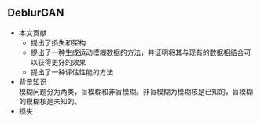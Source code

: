 ## DeblurGAN  
- 本文贡献  
  - 提出了损失和架构  
  - 提出了一种生成运动模糊数据的方法，并证明将其与现有的数据相结合可以获得更好的效果  
  - 提出了一种评估性能的方法
- 背景知识  
  模糊问题分为两类，盲模糊和非盲模糊。非盲模糊为模糊核是已知的，盲模糊的模糊核是未知的。
- 损失 
<!--stackedit_data:
eyJoaXN0b3J5IjpbLTEyOTgwMTMwOTAsLTU2MDIwOTAxMSwtMT
I4MzY3MDczOF19
-->